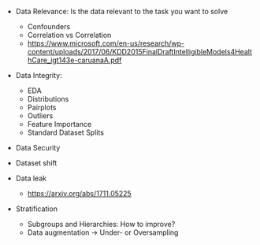 - Data Relevance: Is the data relevant to the task you want to solve
    - Confounders
    - Correlation vs Correlation
    - https://www.microsoft.com/en-us/research/wp-content/uploads/2017/06/KDD2015FinalDraftIntelligibleModels4HealthCare_igt143e-caruanaA.pdf
- Data Integrity: 
    - EDA
    - Distributions
    - Pairplots
    - Outliers
    - Feature Importance
    - Standard Dataset Splits
- Data Security


- Dataset shift

- Data leak
    - https://arxiv.org/abs/1711.05225

- Stratification
    - Subgroups and Hierarchies: How to improve?
    - Data augmentation -> Under- or Oversampling
